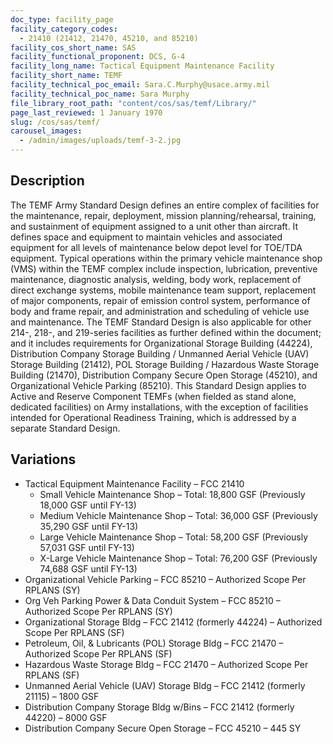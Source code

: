 ```yaml
---
doc_type: facility_page
facility_category_codes:
  - 21410 (21412, 21470, 45210, and 85210)
facility_cos_short_name: SAS
facility_functional_proponent: DCS, G-4
facility_long_name: Tactical Equipment Maintenance Facility
facility_short_name: TEMF
facility_technical_poc_email: Sara.C.Murphy@usace.army.mil
facility_technical_poc_name: Sara Murphy
file_library_root_path: "content/cos/sas/temf/Library/"
page_last_reviewed: 1 January 1970
slug: /cos/sas/temf/
carousel_images:
  - /admin/images/uploads/temf-3-2.jpg
---
```


## Description

The TEMF Army Standard Design defines an entire complex of facilities for the maintenance, repair, deployment, mission planning/rehearsal, training, and sustainment of equipment assigned to a unit other than aircraft. It defines space and equipment to maintain vehicles and associated equipment for all levels of maintenance below depot level for TOE/TDA equipment. Typical operations within the primary vehicle maintenance shop (VMS) within the TEMF complex include inspection, lubrication, preventive maintenance, diagnostic analysis, welding, body work, replacement of direct exchange systems, mobile maintenance team support, replacement of major components, repair of emission control system, performance of body and frame repair, and administration and scheduling of vehicle use and maintenance. The TEMF Standard Design is also applicable for other 214-, 218-, and 219-series facilities as further defined within the document; and it includes requirements for Organizational Storage Building (44224), Distribution Company Storage Building / Unmanned Aerial Vehicle (UAV) Storage Building (21412), POL Storage Building / Hazardous Waste Storage Building (21470), Distribution Company Secure Open Storage (45210), and Organizational Vehicle Parking (85210). This Standard Design applies to Active and Reserve Component TEMFs (when fielded as stand alone, dedicated facilities) on Army installations, with the exception of facilities intended for Operational Readiness Training, which is addressed by a separate Standard Design.

## Variations

- Tactical Equipment Maintenance Facility – FCC 21410
  - Small Vehicle Maintenance Shop – Total: 18,800 GSF (Previously 18,000 GSF until FY-13)
  - Medium Vehicle Maintenance Shop – Total: 36,000 GSF (Previously 35,290 GSF until FY-13)
  - Large Vehicle Maintenance Shop – Total: 58,200 GSF (Previously 57,031 GSF until FY-13)
  - X-Large Vehicle Maintenance Shop – Total: 76,200 GSF (Previously 74,688 GSF until FY-13)
- Organizational Vehicle Parking – FCC 85210 – Authorized Scope Per RPLANS (SY)
- Org Veh Parking Power & Data Conduit System – FCC 85210 – Authorized Scope Per RPLANS (SY)
- Organizational Storage Bldg – FCC 21412 (formerly 44224) – Authorized Scope Per RPLANS (SF)
- Petroleum, Oil, & Lubricants (POL) Storage Bldg – FCC 21470 – Authorized Scope Per RPLANS (SF)
- Hazardous Waste Storage Bldg – FCC 21470 – Authorized Scope Per RPLANS (SF)
- Unmanned Aerial Vehicle (UAV) Storage Bldg – FCC 21412 (formerly 21115) – 1800 GSF
- Distribution Company Storage Bldg w/Bins – FCC 21412 (formerly 44220) – 8000 GSF
- Distribution Company Secure Open Storage – FCC 45210 – 445 SY
